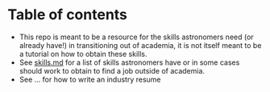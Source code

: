# Table of contents
- This repo is meant to be a resource for the skills astronomers need (or already have!) in transitioning out of academia, it is not itself meant to be a tutorial on how to obtain these skills.
- See [skills.md](skills.md) for a list of skills astronomers have or in some cases should work to obtain to find a job outside of academia.
- See ... for how to write an industry resume

